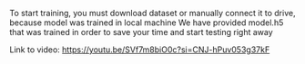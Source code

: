 
To start training, you must download dataset or manually connect it to drive, because model was trained in local machine
We have provided model.h5 that was trained in order to save your time and start testing right away

Link to video: https://youtu.be/SVf7m8biO0c?si=CNJ-hPuv053g37kF
